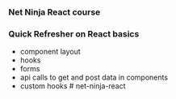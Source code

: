 ### Net Ninja React course

### Quick Refresher on React basics

-   component layout
-   hooks
-   forms
-   api calls to get and post data in components
-   custom hooks
#   n e t - n i n j a - r e a c t  
 
